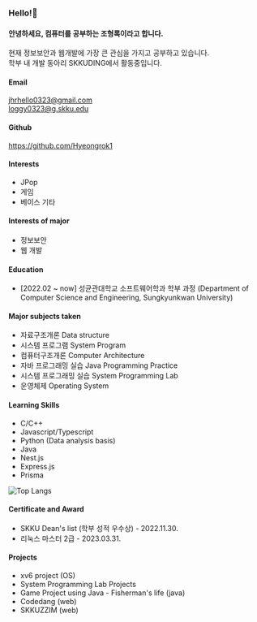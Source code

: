 ### Hello!👋

#### 안녕하세요, 컴퓨터를 공부하는 조형록이라고 합니다.

현재 정보보안과 웹개발에 가장 큰 관심을 가지고 공부하고 있습니다. <br>
학부 내 개발 동아리 SKKUDING에서 활동중입니다. <br>

#### Email
jhrhello0323@gmail.com <br>
loggy0323@g.skku.edu <br>

#### Github
 https://github.com/Hyeongrok1 

#### Interests
* JPop
* 게임
* 베이스 기타

#### Interests of major
* 정보보안
* 웹 개발

#### Education
* [2022.02 ~ now] 성균관대학교 소프트웨어학과 학부 과정 (Department of Computer Science and Engineering, Sungkyunkwan University)

#### Major subjects taken
* 자료구조개론 Data structure 
* 시스템 프로그램 System Program 
* 컴퓨터구조개론 Computer Architecture 
* 자바 프로그래밍 실습 Java Programming Practice 
* 시스템 프로그래밍 실습 System Programming Lab 
* 운영체제 Operating System 

#### Learning Skills
* C/C++
* Javascript/Typescript
* Python (Data analysis basis)
* Java
* Nest.js
* Express.js
* Prisma

![Top Langs](https://github-readme-stats.vercel.app/api/top-langs/?username=Hyeongrok1&layout=compact&theme=Demo)

#### Certificate and Award
* SKKU Dean's list (학부 성적 우수상) - 2022.11.30.
* 리눅스 마스터 2급 - 2023.03.31.


#### Projects
* xv6 project (OS)
* System Programming Lab Projects 
* Game Project using Java - Fisherman's life (java)
* Codedang (web)
* SKKUZZIM (web)


